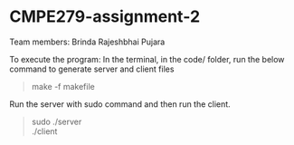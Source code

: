 # CMPE279-assignment-2

Team members:
Brinda Rajeshbhai Pujara

To execute the program:
In the terminal, in the code/ folder, run the below command to generate server and client files
>make -f makefile

Run the server with sudo command and then run the client.
>sudo ./server <br />
>./client